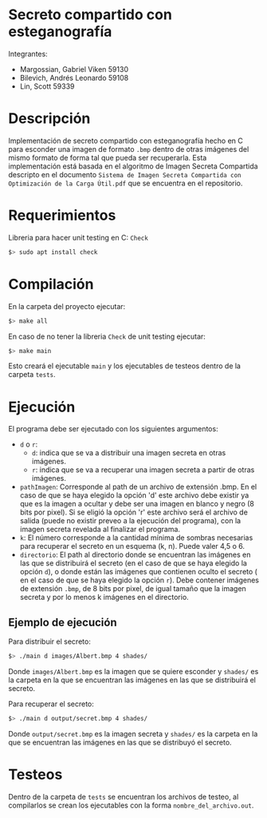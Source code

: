 # Secreto compartido con esteganografía

Integrantes:
- Margossian, Gabriel Viken 59130
- Bilevich, Andrés Leonardo 59108
- Lin, Scott 59339

# Descripción

Implementación de secreto compartido con esteganografía hecho en C para esconder una imagen de formato `.bmp` dentro de otras imágenes del mismo formato de forma tal que pueda ser recuperarla. Esta implementación está basada en el algoritmo de Imagen Secreta Compartida descripto en el documento `Sistema de Imagen Secreta Compartida con Optimización de la Carga Útil.pdf` que se encuentra en el repositorio. 

# Requerimientos
Libreria para hacer unit testing en C: `Check`
```bash
$> sudo apt install check
```

# Compilación
En la carpeta del proyecto ejecutar:
```bash
$> make all
```
En caso de no tener la libreria `Check` de unit testing ejecutar:
```bash
$> make main
```
Esto creará el ejecutable `main` y los ejecutables de testeos dentro de la carpeta `tests`.

# Ejecución
El programa debe ser ejecutado con los siguientes argumentos:
- `d` o `r`: 
	- `d`: indica que se va a distribuir una imagen secreta en otras imágenes.
	- `r`: indica que se va a recuperar una imagen secreta a partir de otras imágenes.
- `pathImagen`: Corresponde al path de un archivo de extensión .bmp. En el caso de que se haya elegido la opción 'd' este archivo debe existir ya que es la imagen a ocultar y debe ser una imagen en blanco y negro (8 bits por pixel). Si se eligió la opción 'r' este archivo será el archivo de salida (puede no existir preveo a la ejecución del programa), con la imagen secreta revelada al finalizar el programa.   
- `k`: El número corresponde a la cantidad mínima de sombras necesarias para recuperar el secreto en un esquema (k, n). Puede valer 4,5 o 6.
- `directorio`: El path al directorio donde se encuentran las imágenes en las que se distribuirá el secreto (en el caso de que se haya elegido la opción `d`), o donde están las imágenes que contienen oculto el secreto ( en el caso de que se haya elegido la opción `r`). Debe contener imágenes de extensión `.bmp`, de 8 bits por pixel, de igual tamaño que la imagen secreta y por lo menos k imágenes en el directorio. 

## Ejemplo de ejecución
Para distribuir el secreto:
```bash
$> ./main d images/Albert.bmp 4 shades/
```
Donde `images/Albert.bmp` es la imagen que se quiere esconder y `shades/` es la carpeta en la que se encuentran las imágenes en las que se distribuirá el secreto.

Para recuperar el secreto:
```bash
$> ./main d output/secret.bmp 4 shades/
```
Donde `output/secret.bmp` es la imagen secreta y `shades/` es la carpeta en la que se encuentran las imágenes en las que se distribuyó el secreto.

# Testeos
Dentro de la carpeta de `tests` se encuentran los archivos de testeo, al compilarlos se crean los ejecutables con la forma `nombre_del_archivo.out`.
